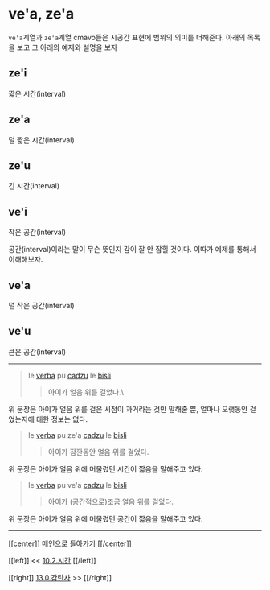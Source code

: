 # ve'a, ze'a

`ve'a`계열과 `ze'a`계열 cmavo들은 시공간 표현에 범위의 의미를 더해준다. 아래의 목록을 보고 그 아래의 예제와 설명을 보자

## ze'i

짧은 시간(interval)

## ze'a

덜 짧은 시간(interval)

## ze'u

긴 시간(interval)

## ve'i

작은 공간(interval)

공간(interval)이라는 말이 무슨 뜻인지 감이 잘 안 잡힐 것이다. 이따가 예제를 통해서 이해해보자.

## ve'a

덜 작은 공간(interval)

## ve'u

큰은 공간(interval)

---

> le [verba] pu [cadzu] le [bisli]
>> 아이가 얼음 위를 걸었다.\

위 문장은 아이가 얼음 위를 걸은 시점이 과거라는 것만 말해줄 뿐, 얼마나 오랫동안 걸었는지에 대한 정보는 없다.

> le [verba] pu ze'a [cadzu] le [bisli]
>> 아이가 잠깐동안 얼음 위를 걸었다.

위 문장은 아이가 얼음 위에 머물렀던 시간이 짧음을 말해주고 있다.

> le [verba] pu ve'a [cadzu] le [bisli]
>> 아이가 (공간적으로)조금 얼음 위를 걸었다.

위 문장은 아이가 얼음 위에 머물렀던 공간이 짧음을 말해주고 있다.

---

[[center]]
[메인으로 돌아가기](index.html)
[[/center]]

[[left]]
<< [10.2.시간](10_02_시간.html)
[[/left]]

[[right]]
[13.0.감탄사](13_00_감탄사.html) >>
[[/right]]

[verba]: gismu.html#verba
[cadzu]: gismu.html#cadzu
[bisli]: gismu.html#bisli